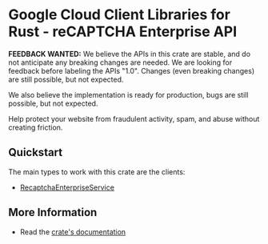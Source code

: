 # Google Cloud Client Libraries for Rust - reCAPTCHA Enterprise API

<!-- Code generated by sidekick. DO NOT EDIT. -->

**FEEDBACK WANTED:** We believe the APIs in this crate are stable, and
do not anticipate any breaking changes are needed. We are looking for
feedback before labeling the APIs "1.0". Changes (even breaking changes)
are still possible, but not expected.

We also believe the implementation is ready for production, bugs are
still possible, but not expected.

Help protect your website from fraudulent activity, spam, and abuse without
creating friction.

## Quickstart

The main types to work with this crate are the clients:

- [RecaptchaEnterpriseService]

## More Information

- Read the [crate's documentation](https://docs.rs/google-cloud-recaptchaenterprise-v1/latest/google-cloud-recaptchaenterprise-v1)

[RecaptchaEnterpriseService]: https://docs.rs/google-cloud-recaptchaenterprise-v1/latest/google_cloud_recaptchaenterprise_v1/client/struct.RecaptchaEnterpriseService.html
